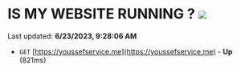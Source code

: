 # IS MY WEBSITE RUNNING ? [![](https://img.shields.io/static/v1?label=Sponsor&message=%E2%9D%A4&logo=GitHub&color=%23fe8e86)](https://github.com/sponsors/<username>)

Last updated: **6/23/2023, 9:28:06 AM**

- `GET` [https://youssefservice.me](https://youssefservice.me) - **Up** (821ms)
